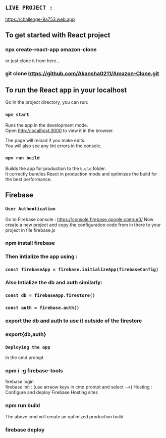 ## `LIVE PROJECT :`

https://challenge-9a753.web.app

## To get started with React project

### npx create-react-app amazon-clone

or just clone it from here...

### git clone https://github.com/Akansha0211/Amazon-Clone.git

## To run the React app in your localhost

Go In the project directory, you can run:

### `npm start`

Runs the app in the development mode.\
Open [http://localhost:3000](http://localhost:3000) to view it in the browser.

The page will reload if you make edits.\
You will also see any lint errors in the console.

### `npm run build`

Builds the app for production to the `build` folder.\
It correctly bundles React in production mode and optimizes the build for the best performance.

## Firebase

### `User Authentication`

Go to Firebase console : https://console.firebase.google.com/u/0/
Now create a new project and copy the configuration code from in there to your project in file firebase.js

### npm install firebase

### Then intialize the app using :

### `const firebaseApp = firebase.initializeApp(firebaseConfig)`

### Also Intialize the db and auth similarly:

### `const db = firebaseApp.firestore()`

### `const auth = firebase.auth()`

### export the db and auth to use it outside of the firestore

### export{db,auth}

### `Deploying the app`

In the cmd prompt

### npm i -g firebase-tools

firebase login\
firebase init : (use arraow keys in cmd prompt and select -->) Hosting : Configure and deploy Firebase Hosting sites

### npm run build

The above cmd will create an optimized production build

### firebase deploy

